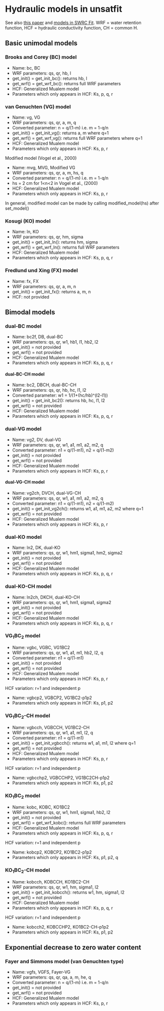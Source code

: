 # Hydraulic models in unsatfit

See also [this paper](https://doi.org/10.1002/vzj2.20168) and [models in SWRC Fit](https://seki.webmasters.gr.jp/swrc/model.html). WRF = water retention function, HCF = hydraulic conductivity function, CH = common H.

## Basic unimodal models

### Brooks and Corey (BC) model
- Name: bc, BC
- WRF parameters: qs, qr, hb, l
- get_init() = get_init_bc(): returns hb, l
- get_wrf() = get_wrf_bc(): returns full WRF parameters
- HCF: Generalized Mualem model
- Parameters which only appears in HCF: Ks, p, q, r

### van Genuchten (VG) model
- Name: vg, VG
- WRF parameters: qs, qr, a, m, q
- Converted parameter: n = q/(1-m) i.e. m = 1-q/n
- get_init() = get_init_vg(): returns a, m where q=1
- get_wrf() = get_wrf_vg(): returns full WRF parameters where q=1
- HCF: Generalized Mualem model
- Parameters which only appears in HCF: Ks, p, r

Modified model (Vogel et al., 2000)
- Name: mvg, MVG, Modified VG
- WRF parameters: qs, qr, a, m, hs, q
- Converted parameter: n = q/(1-m) i.e. m = 1-q/n
- hs = 2 cm for 1&lt;n&lt;2 in Vogel et al., (2000)
- HCF: Generalized Mualem model
- Parameters which only appears in HCF: Ks, p, r

In general, modified model can be made by calling modified_model(hs) after set_model()

### Kosugi (KO) model
- Name: ln, KO
- WRF parameters: qs, qr, hm, sigma
- get_init() = get_init_ln(): returns hm, sigma
- get_wrf() = get_wrf_ln(): returns full WRF parameters
- HCF: Generalized Mualem model
- Parameters which only appears in HCF: Ks, p, q, r

### Fredlund und Xing (FX) model
- Name: fx, FX
- WRF parameters: qs, qr, a, m, n
- get_init() = get_init_fx(): returns a, m, n
- HCF: not provided

## Bimodal models

### dual-BC model
- Name: bc2f, DB, dual-BC
- WRF parameters: qs, qr, w1, hb1, l1, hb2, l2
- get_init() = not provided
- get_wrf() = not provided
- HCF: Generalized Mualem model
- Parameters which only appears in HCF: Ks, p, q, r

#### dual-BC-CH model
- Name: bc2, DBCH, dual-BC-CH
- WRF parameters: qs, qr, hb, hc, l1, l2
- Converted parameter: w1 = 1/(1+(hc/hb)^(l2-l1))
- get_init() = get_init_bc2(): returns hb, hc, l1, l2
- get_wrf() = not provided
- HCF: Generalized Mualem model
- Parameters which only appears in HCF: Ks, p, q, r

### dual-VG model
- Name: vg2, DV, dual-VG
- WRF parameters: qs, qr, w1, a1, m1, a2, m2, q
- Converted parameter: n1 = q/(1-m1), n2 = q/(1-m2)
- get_init() = not provided
- get_wrf() = not provided
- HCF: Generalized Mualem model
- Parameters which only appears in HCF: Ks, p, r

#### dual-VG-CH model
- Name: vg2ch, DVCH, dual-VG-CH
- WRF parameters: qs, qr, w1, a1, m1, a2, m2, q
- Converted parameter: n1 = q/(1-m1), n2 = q/(1-m2)
- get_init() = get_init_vg2ch(): returns w1, a1, m1, a2, m2 where q=1
- get_wrf() = not provided
- HCF: Generalized Mualem model
- Parameters which only appears in HCF: Ks, p, r

### dual-KO model
- Name: ln2, DK, dual-KO
- WRF parameters: qs, qr, w1, hm1, sigma1, hm2, sigma2
- get_init() = not provided
- get_wrf() = not provided
- HCF: Generalized Mualem model
- Parameters which only appears in HCF: Ks, p, q, r

### dual-KO-CH model
- Name: ln2ch, DKCH, dual-KO-CH
- WRF parameters: qs, qr, w1, hm1, sigma1, sigma2
- get_init() = not provided
- get_wrf() = not provided
- HCF: Generalized Mualem model
- Parameters which only appears in HCF: Ks, p, q, r

### VG<sub>1</sub>BC<sub>2</sub> model
- Name: vgbc, VGBC, VG1BC2
- WRF parameters: qs, qr, w1, a1, m1, hb2, l2, q
- Converted parameter: n1 = q/(1-m1)
- get_init() = not provided
- get_wrf() = not provided
- HCF: Generalized Mualem model
- Parameters which only appears in HCF: Ks, p, r

HCF variation: r=1 and independent p

- Name: vgbcp2, VGBCP2, VG1BC2-p1p2
- Parameters which only appears in HCF: Ks, p1, p2

### VG<sub>1</sub>BC<sub>2</sub>-CH model
- Name: vgbcch, VGBCCH, VG1BC2-CH
- WRF parameters: qs, qr, w1, a1, m1, l2, q
- Converted parameter: n1 = q/(1-m1)
- get_init() = get_init_vgbcch(): returns w1, a1, m1, l2 where q=1
- get_wrf() = not provided
- HCF: Generalized Mualem model
- Parameters which only appears in HCF: Ks, p, r

HCF variation: r=1 and independent p

- Name: vgbcchp2, VGBCCHP2, VG1BC2CH-p1p2
- Parameters which only appears in HCF: Ks, p1, p2

### KO<sub>1</sub>BC<sub>2</sub> model
- Name: kobc, KOBC, KO1BC2
- WRF parameters: qs, qr, w1, hm1, sigma1, hb2, l2
- get_init() = not provided
- get_wrf() = get_wrf_kobc(): returns full WRF parameters
- HCF: Generalized Mualem model
- Parameters which only appears in HCF: Ks, p, q, r

HCF variation: r=1 and independent p

- Name: kobcp2, KOBCP2, KO1BC2-p1p2
- Parameters which only appears in HCF: Ks, p1, p2, q

### KO<sub>1</sub>BC<sub>2</sub>-CH model
- Name: kobcch, KOBCCH, KO1BC2-CH
- WRF parameters: qs, qr, w1, hm, sigma1, l2
- get_init() = get_init_kobcch(): returns w1, hm, sigma1, l2
- get_wrf() = not provided
- HCF: Generalized Mualem model
- Parameters which only appears in HCF: Ks, p, q, r

HCF variation: r=1 and independent p

- Name: kobcch2, KOBCCHP2, KO1BC2-CH-p1p2
- Parameters which only appears in HCF: Ks, p1, p2

## Exponential decrease to zero water content

### Fayer and Simmons model (van Genuchten type)
- Name: vgfs, VGFS, Fayer-VG
- WRF parameters: qs, qr, qa, a, m, he, q
- Converted parameter: n = q/(1-m) i.e. m = 1-q/n
- get_init() = not provided
- get_wrf() = not provided
- HCF: Generalized Mualem model
- Parameters which only appears in HCF: Ks, p, r
